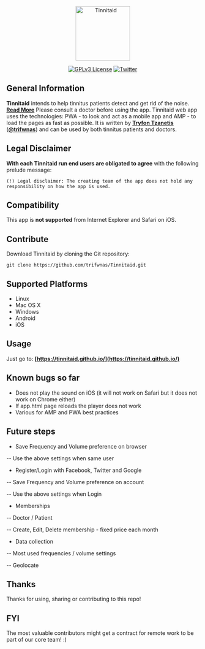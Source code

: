 <!--
Developed by Tryfon Tzanetis
    trif.tz@gmail.com
	    	 ____
	    	(_  _)
	    	  )(
	     	 (__)

************************************************************************
Tinnitaid app intends to help tinnitus patient get rid of the noise. Please consult a doctor before using the app.
The creating team of the app does not hold any responsibility on how the app is used. By using the app you accept this policy statement.

    Copyright (C) 2019 Tryfon Tzanetis

    This program is free software: you can redistribute it and/or modify
    it under the terms of the GNU General Public License as published by
    the Free Software Foundation, either version 3 of the License, or
    (at your option) any later version.

    This program is distributed in the hope that it will be useful,
    but WITHOUT ANY WARRANTY; without even the implied warranty of
    MERCHANTABILITY or FITNESS FOR A PARTICULAR PURPOSE.  See the
    GNU General Public License for more details.

    You should have received a copy of the GNU General Public License
    along with this program.  If not, see <https://www.gnu.org/licenses/>.

For the complete license, please refer here: http://tinnitaid.github.io/LICENSE.txt
************************************************************************
-->
<p align="center">
  <img alt="Tinnitaid" src="https://tinnitaid.github.io/src/img/stoptinnitus_logo_blue.png" height="142"/>
  <p align="center">
    <a href="https://github.com/trifwnas/Tinnitaid/blob/master/LICENSE.txt"><img alt="GPLv3 License" src="https://img.shields.io/badge/License-GPLv3-red.svg"></a>
    <a href="https://twitter.com/trifwnas"><img alt="Twitter" src="https://img.shields.io/badge/twitter-%40trifwnas-blue.svg"></a>
  </p>
</p>

## General Information

**Tinnitaid** intends to help tinnitus patients detect and get rid of the noise. **[Read More](https://en.wikipedia.org/wiki/Tinnitus)**
Please consult a doctor before using the app.
Tinnitaid web app uses the technologies: PWA - to look and act as a mobile app and AMP - to load the pages as fast as possible.
It is written by **[Tryfon Tzanetis](https://github.com/trifwnas)** (**[@trifwnas](https://twitter.com/trifwnas)**) and can be used by both tinnitus patients and doctors.

## Legal Disclaimer

**With each Tinnitaid run end users are obligated to agree** with the following prelude message:

```
(!) Legal disclaimer: The creating team of the app does not hold any responsibility on how the app is used.
```

## Compatibility

This app is **not supported** from Internet Explorer and Safari on iOS.

## Contribute

Download Tinnitaid by cloning the Git repository:

    git clone https://github.com/trifwnas/Tinnitaid.git

## Supported Platforms

- Linux
- Mac OS X
- Windows
- Android
- iOS

## Usage

Just go to: **[https://tinnitaid.github.io/](https://tinnitaid.github.io/)**

## Known bugs so far

- Does not play the sound on iOS (it will not work on Safari but it does not work on Chrome either)
- If app.html page reloads the player does not work
- Various for AMP and PWA best practices

## Future steps

- Save Frequency and Volume preference on browser

-- Use the above settings when same user

- Register/Login with Facebook, Twitter and Google

-- Save Frequency and Volume preference on account

-- Use the above settings when Login

- Memberships

-- Doctor / Patient

-- Create, Edit, Delete membership - fixed price each month

- Data collection

-- Most used frequencies / volume settings

-- Geolocate

## Thanks

Thanks for using, sharing or contributing to this repo!

## FYI

The most valuable contributors might get a contract for remote work to be part of our core team! :)
